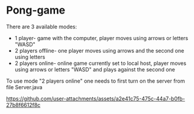 # Pong-game

There are 3 available modes:
- 1 player- game with the computer, player moves using arrows or letters "WASD"
- 2 players offline- one player moves using arrows and the second one using letters
- 2 players online- online game currently set to local host, player moves using arrows or letters "WASD" and plays against the second one 

To use mode "2 players online" one needs to first turn on the server from file Server.java


https://github.com/user-attachments/assets/a2e41c75-475c-44a7-b0fb-27b8f6612f8c

